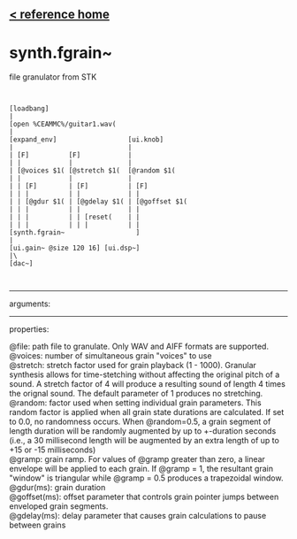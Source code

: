 [< reference home](ceammc_lib.html)
---

# synth.fgrain~


file granulator from STK

```


[loadbang]
|
[open %CEAMMC%/guitar1.wav(
|
[expand_env]                  [ui.knob]
|                             |
| [F]          [F]            |
| |            |              |
| [@voices $1( [@stretch $1(  [@random $1(
| |            |              |
| | [F]        | [F]          | [F]
| | |          | |            | |
| | [@gdur $1( | [@gdelay $1( | [@goffset $1(
| | |          | |            | |
| | |          | | [reset(    | |
| | |          | | |          | |
[synth.fgrain~                  ]
|
[ui.gain~ @size 120 16] [ui.dsp~]
|\
[dac~]

            
```

---
arguments:


---
properties:

@file: path file to granulate. Only WAV and AIFF formats
            are supported.<br>
@voices: number of
            simultaneous grain &#34;voices&#34; to use<br>
@stretch: stretch
            factor used for grain playback (1 - 1000). Granular synthesis allows for time-stetching
            without affecting the original pitch of a sound. A stretch factor of 4 will produce a
            resulting sound of length 4 times the orignal sound. The default parameter of 1
            produces no stretching.<br>
@random: factor
            used when setting individual grain parameters. This random factor is applied when all
            grain state durations are calculated. If set to 0.0, no randomness occurs. When
            @random=0.5, a grain segment of length duration will be randomly augmented by up to
            +-duration seconds (i.e., a 30 millisecond length will be augmented by an extra length
            of up to +15 or -15 milliseconds)<br>
@gramp: grain
            ramp. For values of @gramp greater than zero, a linear envelope will be applied to each
            grain. If @gramp = 1, the resultant grain &#34;window&#34; is triangular while @gramp = 0.5
            produces a trapezoidal window.<br>
@gdur(ms): grain
            duration<br>
@goffset(ms): offset parameter
            that controls grain pointer jumps between enveloped grain segments.<br>
@gdelay(ms): delay
            parameter that causes grain calculations to pause between grains<br>

